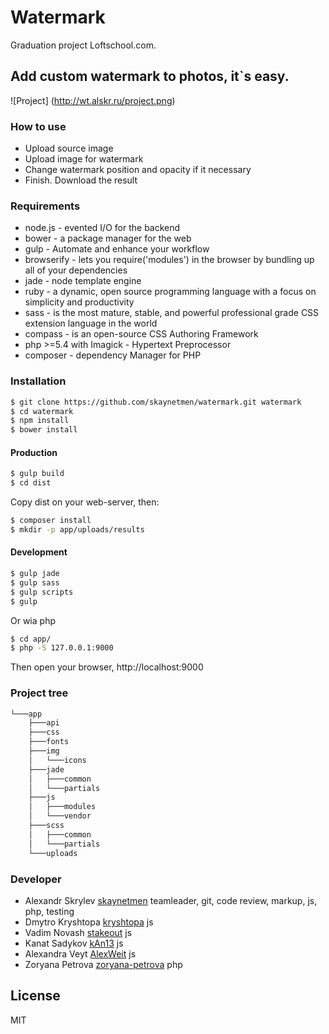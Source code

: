 # Watermark
Graduation project Loftschool.com.
## Add custom watermark to photos, it`s easy.
![Project] (http://wt.alskr.ru/project.png)

### How to use
- Upload source image
- Upload image for watermark
- Change watermark position and opacity if it necessary
- Finish. Download the result

### Requirements
- node.js - evented I/O for the backend
- bower - a package manager for the web
- gulp - Automate and enhance your workflow
- browserify - lets you require('modules') in the browser by bundling up all of your dependencies
- jade - node template engine
- ruby - a dynamic, open source programming language with a focus on simplicity and productivity
- sass - is the most mature, stable, and powerful professional grade CSS extension language in the world
- compass - is an open-source CSS Authoring Framework
- php >=5.4 with Imagick - Hypertext Preprocessor
- composer - dependency Manager for PHP

### Installation

```sh
$ git clone https://github.com/skaynetmen/watermark.git watermark
$ cd watermark
$ npm install
$ bower install
```

#### Production

```sh
$ gulp build
$ cd dist
```
Copy dist on your web-server, then:

```sh
$ composer install
$ mkdir -p app/uploads/results
```

#### Development

```sh
$ gulp jade
$ gulp sass
$ gulp scripts
$ gulp
```

Or wia php

```sh
$ cd app/
$ php -S 127.0.0.1:9000
```

Then open your browser, http://localhost:9000

### Project tree
```sh
└───app
    ├───api
    ├───css
    ├───fonts
    ├───img
    │   └───icons
    ├───jade
    │   ├───common
    │   └───partials
    ├───js
    │   ├───modules
    │   └───vendor
    ├───scss
    │   ├───common
    │   └───partials
    └───uploads
```

### Developer
* Alexandr Skrylev [skaynetmen](https://github.com/skaynetmen) teamleader, git, code review, markup, js, php, testing
* Dmytro Kryshtopa [kryshtopa](https://github.com/kryshtopa) js
* Vadim Novash [stakeout](https://github.com/stakeout) js
* Kanat Sadykov [kAn13](https://github.com/kAn13) js
* Alexandra Veyt [AlexWeit](https://github.com/AlexWeit) js
* Zoryana Petrova  [zoryana-petrova](https://github.com/zoryana-petrova) php

License
----

MIT